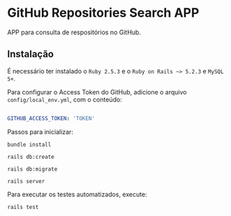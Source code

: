 # GitHub Repositories Search APP

APP para consulta de respositórios no GitHub.

## Instalação

É necessário ter instalado o `Ruby 2.5.3` e o `Ruby on Rails ~> 5.2.3` e `MySQL 5+`.

Para configurar o Access Token do GitHub, adicione o arquivo `config/local_env.yml`, com o conteúdo:

```yaml

GITHUB_ACCESS_TOKEN: 'TOKEN'

```

Passos para inicializar:

`bundle install`

`rails db:create`

`rails db:migrate`

`rails server`

Para executar os testes automatizados, execute:

`rails test`